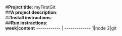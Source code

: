#**Projrct title**: myFirstGit  
##**A project description**:  
##**Install instractions**:  
##**Run instractions**:  
**week**|**content**
------------ | -------------
1|node
2|git